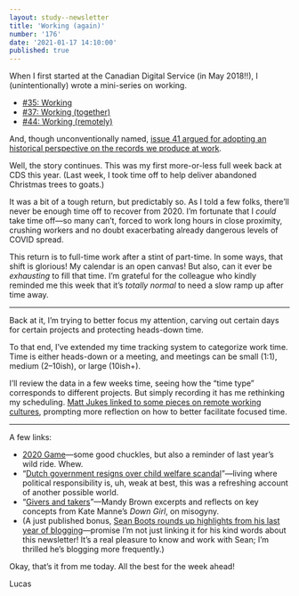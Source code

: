 ```yaml
---
layout: study--newsletter
title: 'Working (again)'
number: '176'
date: '2021-01-17 14:10:00'
published: true
---
```


When I first started at the Canadian Digital Service (in May 2018!!), I (unintentionally) wrote a mini-series on working.

- [\#35: Working](https://lucascherkewski.com/hit-and-miss/35-working/)
- [\#37: Working (together)](https://lucascherkewski.com/hit-and-miss/37-working-together/)
- [\#44: Working (remotely)](https://lucascherkewski.com/hit-and-miss/44-working-remotely/)

And, though unconventionally named, [issue 41 argued for adopting an historical perspective on the records we produce at work](https://lucascherkewski.com/hit-and-miss/41-historically-minded/).

Well, the story continues. This was my first more-or-less full week back at CDS this year. (Last week, I took time off to help deliver abandoned Christmas trees to goats.)

It was a bit of a tough return, but predictably so. As I told a few folks, there’ll never be enough time off to recover from 2020. I’m fortunate that I _could_ take time off—so many can’t, forced to work long hours in close proximity, crushing workers and no doubt exacerbating already dangerous levels of COVID spread.

This return is to full-time work after a stint of part-time. In some ways, that shift is glorious! My calendar is an open canvas! But also, can it ever be _exhausting_ to fill that time. I’m grateful for the colleague who kindly reminded me this week that it’s _totally normal_ to need a slow ramp up after time away.

---

Back at it, I’m trying to better focus my attention, carving out certain days for certain projects and protecting heads-down time.

To that end, I’ve extended my time tracking system to categorize work time. Time is either heads-down or a meeting, and meetings can be small (1:1), medium (2–10ish), or large (10ish+).

I’ll review the data in a few weeks time, seeing how the “time type” corresponds to different projects. But simply recording it has me rethinking my scheduling. [Matt Jukes linked to some pieces on remote working cultures](https://digitalbydefault.com/2021/01/08/s01e01-reboot/), prompting more reflection on how to better facilitate focused time.

---

A few links:

- [2020 Game](https://2020game.io/)—some good chuckles, but also a reminder of last year’s wild ride. Whew.
- “[Dutch government resigns over child welfare scandal](https://www.theglobeandmail.com/world/article-dutch-government-reportedly-resigns-over-its-mismanagement-of-child/)”—living where political responsibility is, uh, weak at best, this was a refreshing account of another possible world.
- “[Givers and takers](https://aworkinglibrary.com/writing/givers-and-takers)”—Mandy Brown excerpts and reflects on key concepts from Kate Manne’s _Down Girl_, on misogyny.
- (A just published bonus, [Sean Boots rounds up highlights from his last year of blogging](https://buttondown.email/sboots/archive/seans-blog-january-update/)—promise I’m not just linking it for his kind words about this newsletter! It’s a real pleasure to know and work with Sean; I’m thrilled he’s blogging more frequently.)

Okay, that’s it from me today. All the best for the week ahead!

Lucas